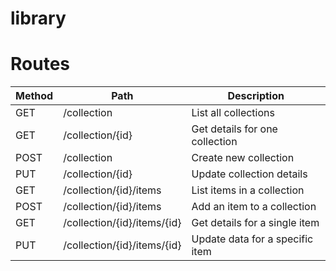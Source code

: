 library
=======

# Routes

| Method | Path        | Description          |
|--------|-------------|----------------------| 
| GET | /collection | List all collections |
| GET | /collection/{id} | Get details for one collection |
| POST | /collection | Create new collection |
| PUT | /collection/{id} | Update collection details |
| GET | /collection/{id}/items | List items in a collection |
| POST | /collection/{id}/items | Add an item to a collection |
| GET | /collection/{id}/items/{id} | Get details for a single item |
| PUT | /collection/{id}/items/{id} | Update data for a specific item |

